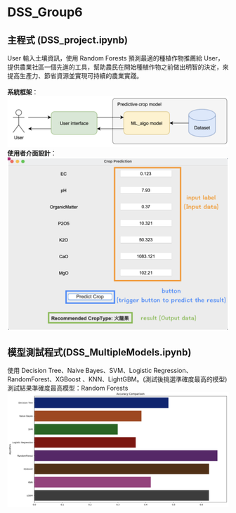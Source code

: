 # DSS_Group6
## 主程式 (DSS_project.ipynb)
User 輸入土壤資訊，使用 Random Forests 預測最適的種植作物推薦給 User，提供農業社區一個先進的工具，幫助農民在開始種植作物之前做出明智的決定，來提高生產力、節省資源並實現可持續的農業實踐。<br><br>
<b>系統框架</b>：
![image](image/Structure.png)
<b>使用者介面設計</b>：
![image](image/UserInerface.png)
## 模型測試程式(DSS_MultipleModels.ipynb)
使用 Decision Tree、Naive Bayes、SVM、Logistic Regression、RandomForest、XGBoost 、KNN、LightGBM。(測試後挑選準確度最高的模型)<br>
測試結果準確度最高模型：Random Forests
![image](image/ModelAccuracy.png)
